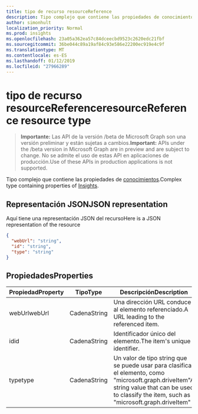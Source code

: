 ```yaml
---
title: tipo de recurso resourceReference
description: Tipo complejo que contiene las propiedades de conocimientos.
author: simonhult
localization_priority: Normal
ms.prod: insights
ms.openlocfilehash: 23a05a362ea57c84dceecbd9523c2620edc21fbf
ms.sourcegitcommit: 36be044c89a19af84c93e586e22200ec919e4c9f
ms.translationtype: MT
ms.contentlocale: es-ES
ms.lasthandoff: 01/12/2019
ms.locfileid: "27966289"
---
```

# <a name="resourcereference-resource-type"></a><span data-ttu-id="50a53-103">tipo de recurso resourceReference</span><span class="sxs-lookup"><span data-stu-id="50a53-103">resourceReference resource type</span></span>

> <span data-ttu-id="50a53-104">**Importante:** Las API de la versión /beta de Microsoft Graph son una versión preliminar y están sujetas a cambios.</span><span class="sxs-lookup"><span data-stu-id="50a53-104">**Important:** APIs under the /beta version in Microsoft Graph are in preview and are subject to change.</span></span> <span data-ttu-id="50a53-105">No se admite el uso de estas API en aplicaciones de producción.</span><span class="sxs-lookup"><span data-stu-id="50a53-105">Use of these APIs in production applications is not supported.</span></span>

<span data-ttu-id="50a53-106">Tipo complejo que contiene las propiedades de [conocimientos](insights.md).</span><span class="sxs-lookup"><span data-stu-id="50a53-106">Complex type containing properties of [Insights](insights.md).</span></span>

## <a name="json-representation"></a><span data-ttu-id="50a53-107">Representación JSON</span><span class="sxs-lookup"><span data-stu-id="50a53-107">JSON representation</span></span>

<span data-ttu-id="50a53-108">Aquí tiene una representación JSON del recurso</span><span class="sxs-lookup"><span data-stu-id="50a53-108">Here is a JSON representation of the resource</span></span>

```json
{
  "webUrl": "string",
  "id": "string",
  "type": "string"
}
```

## <a name="properties"></a><span data-ttu-id="50a53-109">Propiedades</span><span class="sxs-lookup"><span data-stu-id="50a53-109">Properties</span></span>

| <span data-ttu-id="50a53-110">Propiedad</span><span class="sxs-lookup"><span data-stu-id="50a53-110">Property</span></span>      | <span data-ttu-id="50a53-111">Tipo</span><span class="sxs-lookup"><span data-stu-id="50a53-111">Type</span></span>      | <span data-ttu-id="50a53-112">Descripción</span><span class="sxs-lookup"><span data-stu-id="50a53-112">Description</span></span>  |
| ------------- |-----------| -------------|
| <span data-ttu-id="50a53-113">webUrl</span><span class="sxs-lookup"><span data-stu-id="50a53-113">webUrl</span></span>        | <span data-ttu-id="50a53-114">Cadena</span><span class="sxs-lookup"><span data-stu-id="50a53-114">String</span></span>    | <span data-ttu-id="50a53-115">Una dirección URL conduce al elemento referenciado.</span><span class="sxs-lookup"><span data-stu-id="50a53-115">A URL leading to the referenced item.</span></span> |
| <span data-ttu-id="50a53-116">id</span><span class="sxs-lookup"><span data-stu-id="50a53-116">id</span></span>            | <span data-ttu-id="50a53-117">Cadena</span><span class="sxs-lookup"><span data-stu-id="50a53-117">String</span></span>    | <span data-ttu-id="50a53-118">Identificador único del elemento.</span><span class="sxs-lookup"><span data-stu-id="50a53-118">The item's unique identifier.</span></span>           |
| <span data-ttu-id="50a53-119">type</span><span class="sxs-lookup"><span data-stu-id="50a53-119">type</span></span>          | <span data-ttu-id="50a53-120">Cadena</span><span class="sxs-lookup"><span data-stu-id="50a53-120">String</span></span>    | <span data-ttu-id="50a53-121">Un valor de tipo string que se puede usar para clasificar el elemento, como "microsoft.graph.driveItem"</span><span class="sxs-lookup"><span data-stu-id="50a53-121">A string value that can be used to classify the item, such as "microsoft.graph.driveItem"</span></span> |
